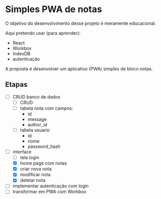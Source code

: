 # Simples PWA de notas

O objetivo do desenvolvimento desse projeto é meramente educacional.

Aqui pretendo usar (para aprender):

- React
- Workbox
- IndexDB
- autenticação

A proposta é desenvolver um aplicativo (PWA) simples de bloco notas.

## Etapas

- [ ] CRUD banco de dados
    - [ ] CRUD
    - [ ] tabela nota com campos:
        - id
        - message
        - author_id
    - [ ] tabela usuario
        - id
        - nome
        - password_hash
- [ ] interface
    - [ ] tela login
    - [x] home page com notas
    - [x] criar nova nota
    - [x] modificar nota
    - [x] deletar nota
- [ ] implementar autenticação com login
- [ ] transformar em PWA com Workbox